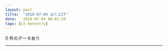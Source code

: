 ```yaml
---
layout: post
title:  "2018-07-04 はてぶIT"
date:   2018-07-04 00:01:19
tags: [it-hotentry]
---
```

0 件のデータあり

<hr>
